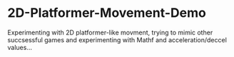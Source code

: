 # 2D-Platformer-Movement-Demo
Experimenting with 2D platformer-like movment, trying to mimic other succsessful games and experimenting with Mathf and acceleration/deccel values...
